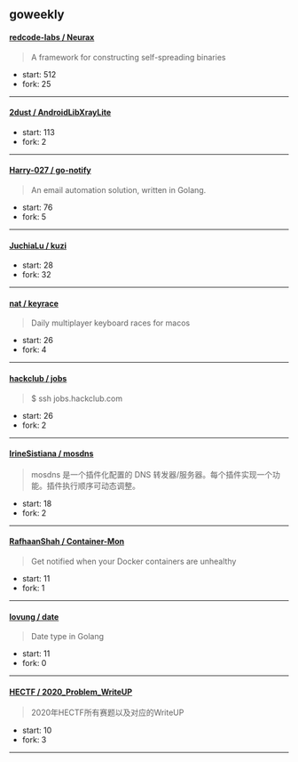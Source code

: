 ## goweekly

#### [redcode-labs / Neurax](https://github.com/redcode-labs/Neurax)

> A framework for constructing self-spreading binaries

+ start: 512
+ fork: 25

----


#### [2dust / AndroidLibXrayLite](https://github.com/2dust/AndroidLibXrayLite)

> 

+ start: 113
+ fork: 2

----


#### [Harry-027 / go-notify](https://github.com/Harry-027/go-notify)

> An email automation solution, written in Golang.

+ start: 76
+ fork: 5

----


#### [JuchiaLu / kuzi](https://github.com/JuchiaLu/kuzi)

> 

+ start: 28
+ fork: 32

----


#### [nat / keyrace](https://github.com/nat/keyrace)

> Daily multiplayer keyboard races for macos

+ start: 26
+ fork: 4

----


#### [hackclub / jobs](https://github.com/hackclub/jobs)

> $ ssh jobs.hackclub.com

+ start: 26
+ fork: 2

----


#### [IrineSistiana / mosdns](https://github.com/IrineSistiana/mosdns)

> mosdns 是一个插件化配置的 DNS 转发器/服务器。每个插件实现一个功能。插件执行顺序可动态调整。

+ start: 18
+ fork: 2

----


#### [RafhaanShah / Container-Mon](https://github.com/RafhaanShah/Container-Mon)

> Get notified when your Docker containers are unhealthy

+ start: 11
+ fork: 1

----


#### [lovung / date](https://github.com/lovung/date)

> Date type in Golang

+ start: 11
+ fork: 0

----


#### [HECTF / 2020_Problem_WriteUP](https://github.com/HECTF/2020_Problem_WriteUP)

> 2020年HECTF所有赛题以及对应的WriteUP

+ start: 10
+ fork: 3

----

